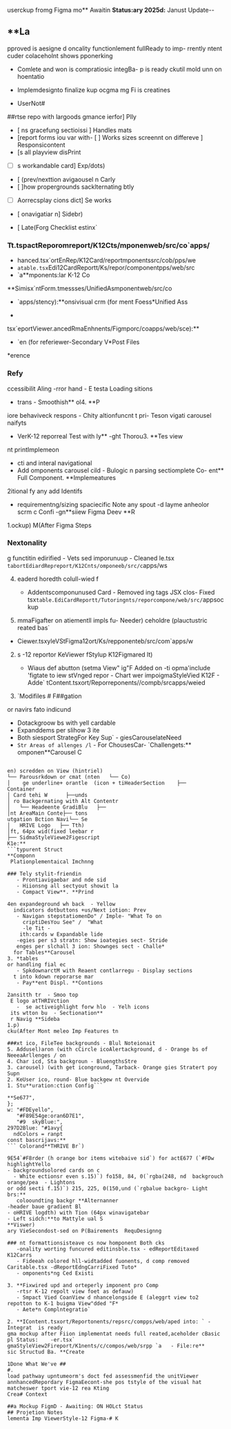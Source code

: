 
 userckup fromg Figma mo** Awaitin
**Status:ary 2025d:** Janust Update--

**La
-
pproved is aesigne d oncality functionlement fullReady to imp- rrently
ntent cuder colaceholnt shows pponerking
- Comlete and won is compratiosic integBa- p is ready
ckutil mold unn on hoentatio
- Implemdesignto finalize kup ocgma mg Fi is creatines

- UserNot# 

##rtse repo with largoods gmance ierfor] Plly
- [ ns gracefung sectioissi ] Handles mats
- [report forms iou var with- [ ] Works sizes
screennt on differeve  ] Responsicontent
- [s all playview disPrint 
- [ ] s workandable card] Exp/dots)
- [ (prev/nexttion avigaousel n Carly
- [ ]how propergrounds sacklternating btly
- [ ] Aorrecsplay cions dict] Se works
- [ onavigatiar n] Sidebr)

- [  Late(Forg Checklist estinx`

### Tt.tspactReporomreport/K12Cts/mponenweb/src/co`apps/
- hanced.tsx`ortEnRep/K12Card/reportmponentssrc/cob/pps/we
- `atable.tsx`Edi12CardReportt/Ks/repor/componentpps/web/src
- `a**mponents:lar K-12 Co

**Simisx`ntForm.tmessses/UnifiedAsmponentweb/src/co
- `apps/stency):**onsivisual crm (for ment Foess*Unified Ass
*
tsx`eportViewer.ancedRmaEnhnents/Figmporc/coapps/web/sce):**
- `en (for referiewer-Secondary V*Post Files

*erence
### Refy
ccessibilit Aling
   -rror hand - E
  testa Loading sitions
   - trans  - Smoothish**
 ol4. **P

iore behaviveck respons   - Chity
altionfuncnt t pri- Teson
   vigati carousel naifyts
   - VerK-12 reporreal  Test with ly**
   -ght Thorou3. **Tes view

nt printImplemeon
   - cti and interal navigational
   - Add omponents carousel cild - Bulogic
  n parsing sectiomplete Co-   ent**
  Full Component. **Implemeatures

2itional fy any add Identifs
   - requirementng/sizing spaciecific Note any spout
   -d layme anheolor scrm c Confi
   -gn**siiew Figma Deev **R

1.ockup) M(After Figma Steps 
### Nextonality
g functitin edirified   - Vets
sed imporunuup   - Cleaned le.tsx`
 tabortEdiardRepreport/K12Cnts/omponeeb/src/c`apps/ws

4. eaderd horedth colull-wied f
   - Addentscomponunused Card   - Removed ing tags
 JSX clos- Fixed 
   tsx`table.EdiCardReportt/Tutoringnts/reporcompone/web/src/`appsockup

3.  mmaFigafter on atiementll impls fu- Needer)
   ceholdre (plauctustric reated bas`
   - Ciewer.tsxyleVStFigma12ort/Ks/repponenteb/src/com`apps/w
2. s
-12 reportor KeViewer fStylup K12Figmared lt)
   - Wiaus def abutton (setma View" ig"F Added on
   -ti opma'include 'figtate to iew stVnged repor - Chart
  wer impoigmaStyleVied K12F   - Adde`
tContent.tsxort/Reporreponents//compb/srcapps/weied

1. `Modifiles # F##gation

or navirs fato indicund
- Dotackgroow bs with yell cardable
- Expanddems per slihow 3 ite
- Both siesport StrategFor Key Sup` - giesCarouselateNeed
- `Str Areas of allenges /l` - For ChousesCar- `Challengets:**
omponen**Carousel C
```

en) scredden on View (hintriel)
└── Parousrkdown or cmat (nten   └── Co)
│    ge underline+ orantle  (icon + tiHeaderSection    ├──     Container
│ Card tehi W      ├──unds
│ ro Backgernating with Alt Contentr
│   └── Headeente GradiBlu   ├── 
│nt AreaMain Conte├── tons
utgation Bction Navi└── Se
│   HRIVE Logo   ├── Tth)
│ft, 64px wid(fixed leebar r
├── SidmaStyleViewe2Figescript
K1e:**
```typurent Struct
**Componn
 Plationplementaical Imchnng

### Tely stylit-friendin
   - Prontiavigaebar and nde sid
   - Hiionsng all sectyout showit la
   - Compact View**. **Prind

4en expandeground wh back  - Yellow
  indicators dotbuttons +us/Next iotion: Prev
   - Navigan stepstatiomenDo" / Imple- "What To on
     criptiDesYou See" /  "What 
     -le Tit -
    ith:cards w Expandable lide
   -egies per s3 stratn: Show ioategies sect- Stride
   enges per slchall 3 ion: Shownges sect - Challe*
  for Tables**Carousel 
3. *tables
or handling fial ec
   - SpkdownarctM with Reaent contlarregu - Display sections
  t into kdown reporarse mar
   - Pay**ent Displ. **Contions

2ansitth tr  - Smoo top
 E logo atTHRIVction
   -  se activeighlight forw hlo  - Yelh icons
 its wtton bu  - Sectionation**
 r Navig **Sideba
1.p)
cku(After Mont meleo Imp Features tn

###xt ico, FileTee backgrounds - Blul Noteionait
5. Addusel)aron (with cCircle icoAlertackground, d - Orange bs of NeeeaArllenges / on
4. Char icd, Sta backgroun - BluengthsStre
3. carousel) (with get iconground, Tarback- Orange gies Stratert poy Supn
2. KeUser ico, round- Blue backgew nt Overvide
1. Stu**uration:ction Config```

**Se677",
};
w: "#FDEyello",
   "#F89E54ge:oran6D7E1",
   "#9  skyBlue:",
297D2Blue: "#1avy{
  ndColors = ranpt
const bascrijavs:**
``` Colorand**THRIVE Br`)

9E54`#F8rder (h orange bor items witebaive sid`) for actE677 (`#FDw highlightYello
- backgroundsolored cards on c
  - White ectionsr even s.15)`) fo158, 84, 0(`rgba(248, nd  backgrouch orange/pea  - Lightons
or odd secti f.15)`) 215, 225, 0(150,und (`rgbalue backgro- Light brs:**
   colooundting backgr **Alternanner
-header baue gradient Bl
- oHRIVE logdth) with Tion (64px winavigatebar 
- Left sidch:**to Mattyle ual S
**Viswer)
ary VieSecondost-sed on P(Bairements  RequDesignng

### nt formattionsisteave cs now homponent Both cks
   -onality worting funcured editinsble.tsx - edReportEditaxed K12Carrs
   - Fideeah colored hll-widtadded fuonents, d comp removed Caritable.tsx -dReportEdngCarriFixed Tuto*
   - omponents*ng Ced Existi

3. **Fixwired upd and orteperly imponent pro Comp
   -rtsr K-12 repolt view foet as defauw)
   - Smpact Vied CoanView d nhancelongside E (aleggrt view to2 repotton to K-1 buigma View"dded "F*
   - Aete*n Complntegratio`

2. **IContent.tsxort/Reportonents/repsrc/compps/web/aped into: ` - Integrat  is ready
gma mockup after Fiion implementat needs full reated,aceholder cBasic pl Status:    -er.tsx`
gmaStyleView2Fireport/K1nents/c/compos/web/srpp `a   - File:re**
sic Structud Ba. **Create

1Done What We've ##
#.
load pathway upntumeorm's doct fed assessmenfid the unitViewer annhancedRepordary FigmaEecont-she pos tstyle of the visual hat matcheswer tport vie-12 rea Kting 
Crea# Context

##a Mockup FigmD - Awaiting: ON HOLct Status
## Projetion Notes
lementa Imp ViewerStyle-12 Figma-# K